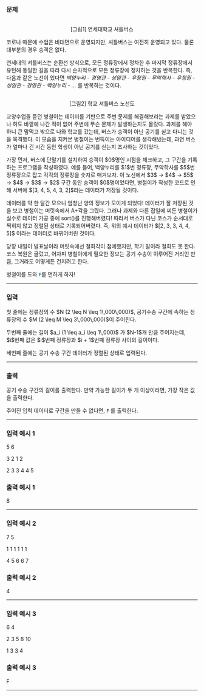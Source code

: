### 문제
<p style="text-align: center;"><img alt="" src="https://upload.acmicpc.net/223958a7-5b84-4160-bd38-9dbe9144ec27/-/preview/"/></p>
<p style="text-align: center;">[그림1] 연세대학교 셔틀버스</p>
<p>코로나 때문에 수업은 비대면으로 운영되지만, 셔틀버스는 여전히 운영되고 있다. 물론 대부분의 경우 승객은 없다.</p>
<p>연세대의 셔틀버스는 순환선 방식으로, 모든 정류장에서 정차한 후 마지막 정류장에서 유턴해 동일한 길을 따라 다시 순차적으로 모든 정류장에 정차하는 것을 반복한다. 즉, 다음과 같은 노선이 있다면 <em>백양누리 - 경영관 - 성암관 - 우정원 - 무악학사 - 우정원 - 성암관 - 경영관 - 백양누리 - ...</em> 를 반복하는 것이다.</p>
<p style="text-align: center;"><img alt="" src="https://upload.acmicpc.net/0e75f8e9-351b-4562-9a92-2c0f99e53bd5/-/preview/"/></p>
<p style="text-align: center;">[그림2] 학교 셔틀버스 노선도</p>
<p>교양수업을 듣던 병철이는 데이터를 기반으로 주변 문제를 해결해보라는 과제를 받았으나 하도 바깥에 나간 적이 없어 주변에 무슨 문제가 발생하는지도 몰랐다. 과제를 해야 하니 큰 맘먹고 밖으로 나와 학교를 갔는데, 버스가 승객이 아닌 공기를 싣고 다니는 것을 목격했다. 이 모습을 지켜본 병철이는 번뜩이는 아이디어를 생각해냈는데, 과연 버스가 얼마나 긴 시간 동안 학생이 아닌 공기를 싣는지 조사하는 것이었다.</p>
<p>가장 먼저, 버스에 단말기를 설치하여 승객이 $0$명인 시점을 체크하고, 그 구간을 기록하는 프로그램을 작성하였다. 예를 들어, 백양누리를 $1$번 정류장, 무악학사를 $5$번 정류장으로 잡고 각각의 정류장을 숫자로 매겨보자. 이 노선에서 $3$ → $4$ → $5$ → $4$ → $3$ → $2$ 구간 동안 승객이 $0$명이었다면, 병철이가 작성한 코드로 인해 서버에 $[3, 4, 5, 4, 3, 2]$라는 데이터가 저장될 것이다.</p>
<p>데이터를 약 한 달간 모으니 엄청난 양의 정보가 모이게 되었다! 데이터가 잘 저장된 것을 보고 병철이는 머릿속에서 A+각을 그렸다. 그러나 과제와 다른 잡일에 찌든 병철이가 실수로 데이터 가공 중에 sort()를 진행해버렸다! 따라서 버스가 다닌 코스가 순서대로 찍히지 않고 정렬된 상태로 기록되어버렸다. 즉, 위의 예시 데이터가 $[2, 3, 3, 4, 4, 5]$ 이라는 데이터로 바뀌어버린 것이다.</p>
<p>당장 내일이 발표날이라 머릿속에선 철회각이 첨예했지만, 학기 말이라 철회도 못 한다. 코스 복원은 글렀고, 어차피 병철이에게 필요한 정보는 공기 수송이 이루어진 거리인 만큼, 그거라도 어떻게든 건지려고 한다.</p>
<p>병철이를 도와 <span style="color:#2980b9;"><strong><code>F</code></strong></span>를 면하게 하자!</p>
<hr/>

### 입력
<p>첫 줄에는 정류장의 수 $N (2 \leq N \leq 1\,000\,000)$, 공기수송 구간에 속하는 정류장의 수 $M (2 \leq M \leq 3\,000\,000)$이 주어진다.</p>
<p>두번째 줄에는 길이 $a_i (1 \leq a_i \leq 1\,000)$ 가 $N-1$개 만큼 주어지는데, $i$번째 값은 $i$번째 정류장과 $i + 1$번째 정류장 사이의 길이이다.</p>
<p>세번째 줄에는 공기 수송 구간 데이터가 정렬된 상태로 입력된다.</p>
<hr/>

### 출력
<p>공기 수송 구간의 길이를 출력한다. 만약 가능한 길이가 두 개 이상이라면, 가장 작은 값을 출력한다.</p>
<p>주어진 입력 데이터로 구간을 만들 수 없다면, <code>F</code> 를 출력한다.</p>
<hr/>

### 입력 예시 1
5 6

3 2 1 2

2 3 3 4 4 5


### 출력 예시 1
8


<hr/>

### 입력 예시 2
7 5

1 1 1 1 1 1

4 5 6 6 7


### 출력 예시 2
4


<hr/>

### 입력 예시 3
6 4

2 3 5 8 10

1 3 3 4


### 출력 예시 3
F


<hr/>

